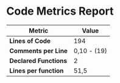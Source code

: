# Code Metrics Report

| Metric                          | Value       |
|---------------------------------|-------------|
| **Lines of Code**               | 194         |
| **Comments per Line**           | 0,10 - (19) |
| **Declared Functions**          | 2           |
| **Lines per function**          | 51,5        |

